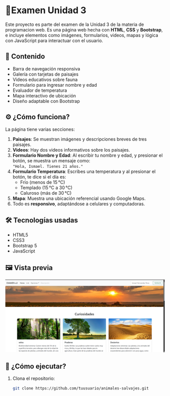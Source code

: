# 🌿Examen Unidad 3

Este proyecto es parte del examen de la Unidad 3 de la materia de programacion web. Es una página web hecha con **HTML**, **CSS** y **Bootstrap**, e incluye elementos como imágenes, formularios, videos, mapas y lógica con JavaScript para interactuar con el usuario.

## 📌 Contenido

- Barra de navegación responsiva
- Galería con tarjetas de paisajes
- Videos educativos sobre fauna
- Formulario para ingresar nombre y edad
- Evaluador de temperatura
- Mapa interactivo de ubicación
- Diseño adaptable con Bootstrap

## ⚙️ ¿Cómo funciona?

La página tiene varias secciones:

1. **Paisajes**: Se muestran imágenes y descripciones breves de tres paisajes.
2. **Videos**: Hay dos videos informativos sobre los paisajes.
3. **Formulario Nombre y Edad**: Al escribir tu nombre y edad, y presionar el botón, se muestra un mensaje como:  
   `"Hola, Ismael. Tienes 21 años."`
4. **Formulario Temperatura**: Escribes una temperatura y al presionar el botón, te dice si el día es:
   - Frío (menos de 15 °C)
   - Templado (15 °C a 30 °C)
   - Caluroso (más de 30 °C)
5. **Mapa**: Muestra una ubicación referencial usando Google Maps.
6. Todo es **responsivo**, adaptándose a celulares y computadoras.

## 🛠️ Tecnologías usadas

- HTML5
- CSS3
- Bootstrap 5
- JavaScript

## 🖼️ Vista previa

![Vista previa](image.png) 

## 🚀 ¿Cómo ejecutar?

1. Clona el repositorio:
   ```bash
   git clone https://github.com/tuusuario/animales-salvajes.git
